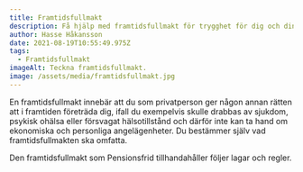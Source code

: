 ```yaml
---
title: Framtidsfullmakt
description: Få hjälp med framtidsfullmakt för trygghet för dig och dina anhöriga.
author: Hasse Håkansson
date: 2021-08-19T10:55:49.975Z
tags:
  - Framtidsfullmakt
imageAlt: Teckna framtidsfullmakt.
image: /assets/media/framtidsfullmakt.jpg
---
```

En framtidsfullmakt innebär att du som privatperson ger någon annan rätten att i framtiden företräda dig, ifall du exempelvis skulle drabbas av sjukdom, psykisk ohälsa eller försvagat hälsotillstånd och därför inte kan ta hand om ekonomiska och personliga angelägenheter. Du bestämmer själv vad framtidsfullmakten ska omfatta.

Den framtidsfullmakt som Pensionsfrid tillhandahåller följer lagar och regler.